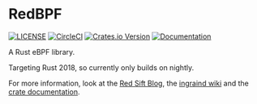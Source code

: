 RedBPF
======

[![LICENSE](https://img.shields.io/badge/license-GPLv3-blue.svg)](LICENSE)
[![CircleCI](https://circleci.com/gh/redsift/redbpf.svg?style=shield)](https://circleci.com/gh/redsift/redbpf)
[![Crates.io Version](https://img.shields.io/crates/v/redbpf.svg)](https://crates.io/crates/redbpf)
[![Documentation](https://img.shields.io/badge/docs-latest-red.svg)](https://redsift.github.io/rust/redbpf/doc/redbpf/)

A Rust eBPF library.

Targeting Rust 2018, so currently only builds on nightly.

For more information, look at the [Red Sift Blog](https://blog.redsift.com/?p=401),
the [ingraind wiki](https://github.com/redsift/ingraind/wiki)
and the [crate documentation](https://redsift.github.io/rust/redbpf/doc/redbpf/).
